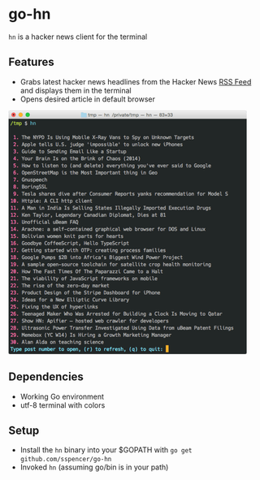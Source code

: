 # go-hn

`hn` is a hacker news client for the terminal

## Features

* Grabs latest hacker news headlines from the Hacker News [RSS Feed](https://news.ycombinator.com/rss) and displays them in the terminal
* Opens desired article in default browser

![Hacker News Terminal](screenshot.png?raw=true "Hacker News Terminal Screenshot")

## Dependencies

* Working Go environment
* utf-8 terminal with colors

## Setup

* Install the `hn` binary into your $GOPATH with `go get github.com/sspencer/go-hn`
* Invoked `hn` (assuming go/bin is in your path)

